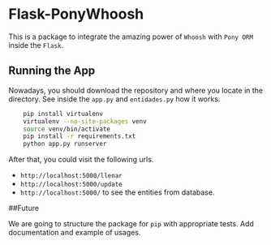 # Flask-PonyWhoosh
This is a package to integrate the amazing power of `Whoosh` with `Pony ORM` inside the `Flask`.


## Running the App
Nowadays, you should download the repository and where you locate in the directory. See inside the `app.py` and `entidades.py` how it works.

```bash
    pip install virtualenv
    virtualenv --no-site-packages venv
    source venv/bin/activate
    pip install -r requirements.txt
    python app.py runserver

```

After that, you could visit the following urls.
-   `http://localhost:5000/llenar`
-   `http://localhost:5000/update`
-   `http://localhost:5000/` to see the entities from database.

##Future

We are going to structure the package for `pip` with appropriate tests.
Add documentation and example of usages.